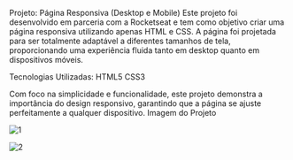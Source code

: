 Projeto: 
Página Responsiva (Desktop e Mobile)
Este projeto foi desenvolvido em parceria com a Rocketseat e tem como objetivo criar uma página responsiva utilizando apenas HTML e CSS. 
A página foi projetada para ser totalmente adaptável a diferentes tamanhos de tela, proporcionando uma experiência fluida tanto em desktop quanto em dispositivos móveis.

Tecnologias Utilizadas:
HTML5
CSS3

Com foco na simplicidade e funcionalidade, este projeto demonstra a importância do design responsivo, garantindo que a página se ajuste perfeitamente a qualquer dispositivo.
Imagem do Projeto



![1](https://github.com/user-attachments/assets/0844c763-d24e-4390-9f53-b63463a587bf)

![2](https://github.com/user-attachments/assets/f8a27dab-f161-467c-9e4f-b399b725c5be)

